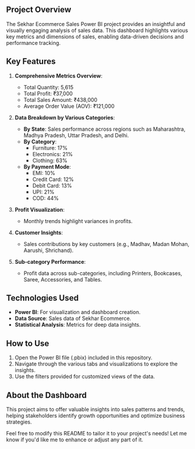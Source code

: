 
## Project Overview
The Sekhar Ecommerce Sales Power BI project provides an insightful and visually engaging analysis of sales data. This dashboard highlights various key metrics and dimensions of sales, enabling data-driven decisions and performance tracking.

## Key Features
1. **Comprehensive Metrics Overview**:
   - Total Quantity: 5,615
   - Total Profit: ₹37,000
   - Total Sales Amount: ₹438,000
   - Average Order Value (AOV): ₹121,000

2. **Data Breakdown by Various Categories**:
   - **By State**: Sales performance across regions such as Maharashtra, Madhya Pradesh, Uttar Pradesh, and Delhi.
   - **By Category**:
     - Furniture: 17%
     - Electronics: 21%
     - Clothing: 63%
   - **By Payment Mode**:
     - EMI: 10%
     - Credit Card: 12%
     - Debit Card: 13%
     - UPI: 21%
     - COD: 44%

3. **Profit Visualization**:
   - Monthly trends highlight variances in profits.

4. **Customer Insights**:
   - Sales contributions by key customers (e.g., Madhav, Madan Mohan, Aarushi, Shrichand).

5. **Sub-category Performance**:
   - Profit data across sub-categories, including Printers, Bookcases, Saree, Accessories, and Tables.

## Technologies Used
- **Power BI**: For visualization and dashboard creation.
- **Data Source**: Sales data of Sekhar Ecommerce.
- **Statistical Analysis**: Metrics for deep data insights.

## How to Use
1. Open the Power BI file (.pbix) included in this repository.
2. Navigate through the various tabs and visualizations to explore the insights.
3. Use the filters provided for customized views of the data.

## About the Dashboard
This project aims to offer valuable insights into sales patterns and trends, helping stakeholders identify growth opportunities and optimize business strategies.

Feel free to modify this README to tailor it to your project's needs! Let me know if you'd like me to enhance or adjust any part of it.
